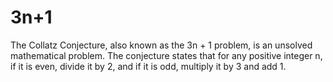 # 3n+1
 The Collatz Conjecture, also known as the 3n + 1 problem, is an unsolved mathematical problem. The conjecture states that for any positive integer n, if it is even, divide it by 2, and if it is odd, multiply it by 3 and add 1.
